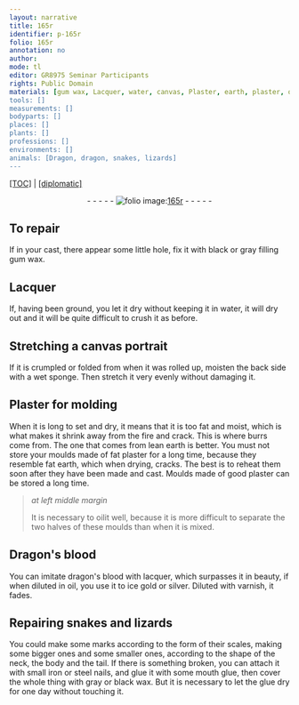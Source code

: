 ```yaml
---
layout: narrative
title: 165r
identifier: p-165r
folio: 165r
annotation: no
author:
mode: tl
editor: GR8975 Seminar Participants
rights: Public Domain
materials: [gum wax, Lacquer, water, canvas, Plaster, earth, plaster, oil, Dragon's blood, lacquer, gold, silver, iron, steel, mouth glue, wax, glue]
tools: []
measurements: []
bodyparts: []
places: []
plants: []
professions: []
environments: []
animals: [Dragon, dragon, snakes, lizards]
---
```


<p><a href="{{ site.baseurl }}/translation/">[TOC]</a> | <a href="{{ site.baseurl }}/texts/p-165r_tc/" target="_blank">[diplomatic]</a></p><div class="folio" align="center">- - - - - <a href="http://gallica.bnf.fr/ark:/12148/btv1b9059316c/f336.item" target="_blank"><img src="https://cu-mkp.github.io/2017-workshop-edition/assets/photo-icon.png" alt="folio image: " style="display:inline-block; margin-bottom:-3px;"/>165r</a> - - - - - </div>  
  

## To repair

 
If in your cast, there appear some little hole, fix it with black or gray filling <span class="m">gum wax</span>.
 
 
  

## <span class="m">Lacquer</span>

 
If, having been ground, you let it dry without keeping it in <span class="m">water</span>, it will dry out and it will be quite difficult to crush it as before.
 
 
  

## Stretching a <span class="m">canvas</span> portrait

 
If it is crumpled or folded from when it was rolled up, moisten the back side with a wet sponge. Then stretch it very evenly without damaging it.
 
 
  

## <span class="m">Plaster</span> for molding

 
When it is long to set and dry, it means that it is too fat and moist, which is what makes it shrink away from the fire and crack. <span class="x">This is</span> where burrs come from. The one that comes from lean <span class="m">earth</span> is better. You must not store your moulds made of fat <span class="m">plaster</span> for a long time, because they resemble fat <span class="m">earth</span>, which when drying, cracks. The best is to reheat them soon after they have been made and cast. Moulds made of good <span class="m">plaster</span> can be stored a long time.
 
> *at left middle margin*
> 
> 
>   It is necessary to <span class="m">oil</span>it well, because it is more difficult to separate the two halves of these moulds than when it is mixed.
 
 
  

## <span class="m"><span class="al">Dragon</span>'s blood</span>

 
You can imitate <span class="al">dragon</span>'s blood with <span class="m">lacquer</span>, which surpasses it in beauty, if <span class="x">when</span> diluted in <span class="m">oil</span>, you use it to ice <span class="m">gold</span> or <span class="m">silver</span>. Diluted with varnish, it fades.
 
 
  

## Repairing <span class="al">snakes</span> and <span class="al">lizards</span>

 
You could make some marks according to the form of their scales, making some bigger ones and some smaller ones, according to the shape of the neck, the body and the tail. If there is something broken, you can attach it with small <span class="m">iron</span> or <span class="m">steel</span> nails, and glue it with some <span class="m">mouth glue</span>, then cover the whole thing with gray or black <span class="m">wax</span>. But it is necessary to let the <span class="m">glue</span> dry for one day without touching it.
 
